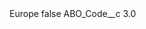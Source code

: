 <?xml version="1.0" encoding="UTF-8"?>
<CustomMetadata xmlns="http://soap.sforce.com/2006/04/metadata" xmlns:xsi="http://www.w3.org/2001/XMLSchema-instance" xmlns:xsd="http://www.w3.org/2001/XMLSchema">
    <label>Europe</label>
    <protected>false</protected>
    <values>
        <field>ABO_Code__c</field>
        <value xsi:type="xsd:double">3.0</value>
    </values>
</CustomMetadata>
